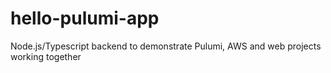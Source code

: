# hello-pulumi-app
Node.js/Typescript backend to demonstrate Pulumi, AWS and web projects working together
